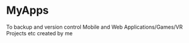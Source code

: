 # MyApps
To backup and version control Mobile and Web Applications/Games/VR Projects etc created by me
